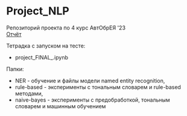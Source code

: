 # Project_NLP
Репозиторий проекта по 4 курс АвтОбрЕЯ '23<br>
[Отчёт](https://docs.google.com/document/d/1NQS-qNMn7qdM5nQ1FfKcYMxwEeH8q3iltbLyDa_a4tI/edit)

Тетрадка с запуском на тесте:
- project_FINAL_.ipynb

Папки:
- NER - обучение и файлы модели named entity recognition,
- rule-based - эксперименты с тональным словарем и rule-based методами,
- naive-bayes - эксперименты с предобработкой, тональным словарем и машинным обучением
